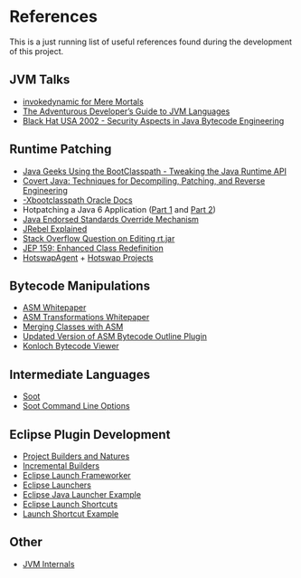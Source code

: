 # References
This is a just running list of useful references found during the development of this project.

## JVM Talks
- [invokedynamic for Mere Mortals](https://www.youtube.com/watch?v=Q5mVy0BAxG0#t=6h15m30s)
- [The Adventurous Developer’s Guide to JVM Languages](https://www.youtube.com/watch?v=Q5mVy0BAxG0#t=7h44m20s)
- [Black Hat USA 2002 - Security Aspects in Java Bytecode Engineering](https://www.youtube.com/watch?v=DYY0FSnaQXE)

## Runtime Patching
- [Java Geeks Using the BootClasspath - Tweaking the Java Runtime API](http://www.tedneward.com/files/Papers/BootClasspath/BootClasspath.pdf)
- [Covert Java: Techniques for Decompiling, Patching, and Reverse Engineering](http://www.amazon.com/gp/product/0672326388/ref=as_li_tl?ie=UTF8&camp=1789&creative=390957&creativeASIN=0672326388&linkCode=as2&tag=zombiest-20&linkId=6WARWI6KSNMYLBWS)
- [-Xbootclasspath Oracle Docs](https://docs.oracle.com/cd/E15289_01/doc.40/e15062/optionx.htm#i1018570)
- Hotpatching a Java 6 Application ([Part 1](http://www.fasterj.com/articles/hotpatch1.shtml) and [Part 2](http://www.fasterj.com/articles/hotpatch2.shtml))
- [Java Endorsed Standards Override Mechanism](https://docs.oracle.com/javase/7/docs/technotes/guides/standards/)
- [JRebel Explained](http://zeroturnaround.com/rebellabs/reloading-objects-classes-classloaders/)
- [Stack Overflow Question on Editing rt.jar](https://stackoverflow.com/questions/8433047/overriding-single-classes-from-rt-jar)
- [JEP 159: Enhanced Class Redefinition](http://openjdk.java.net/jeps/159)
- [HotswapAgent](http://www.hotswapagent.org/quick-start) + [Hotswap Projects](https://github.com/HotswapProjects)

## Bytecode Manipulations
- [ASM Whitepaper](http://asm.ow2.org/current/asm-eng.pdf)
- [ASM Transformations Whitepaper](http://asm.ow2.org/current/asm-transformations.pdf)
- [Merging Classes with ASM](http://www.jroller.com/eu/entry/merging_class_methods_with_asm)
- [Updated Version of ASM Bytecode Outline Plugin](http://andrei.gmxhome.de/bytecode/index.html)
- [Konloch Bytecode Viewer](https://github.com/Konloch/bytecode-viewer)

## Intermediate Languages
- [Soot](https://sable.github.io/soot/)
- [Soot Command Line Options](https://ssebuild.cased.de/nightly/soot/doc/soot_options.htm)

## Eclipse Plugin Development
- [Project Builders and Natures](https://eclipse.org/articles/Article-Builders/builders.html)
- [Incremental Builders](http://help.eclipse.org/mars/index.jsp?topic=%2Forg.eclipse.platform.doc.isv%2Fguide%2FresAdv_builders.htm)
- [Eclipse Launch Frameworker](https://www.eclipse.org/articles/Article-Launch-Framework/launch.html)
- [Eclipse Launchers](http://alvinalexander.com/java/jwarehouse/eclipse/org.eclipse.jdt.launching/launching/org/eclipse/jdt/internal/launching/JavaAppletLaunchConfigurationDelegate.java.shtml)
- [Eclipse Java Launcher Example](https://eclipse.org/articles/Article-Java-launch/launching-java.html)
- [Eclipse Launch Shortcuts](http://opensourcejavaphp.net/java/eclipse/org/eclipse/jdt/internal/debug/ui/launcher/JavaLaunchShortcut.java.html)
- [Launch Shortcut Example](http://grepcode.com/file_/repository.grepcode.com/java/eclipse.org/3.5.2/org.eclipse.jdt.debug/ui/3.4.1/org/eclipse/jdt/debug/ui/launchConfigurations/JavaApplicationLaunchShortcut.java/?v=source)

## Other
- [JVM Internals](http://blog.jamesdbloom.com/JVMInternals.html)
